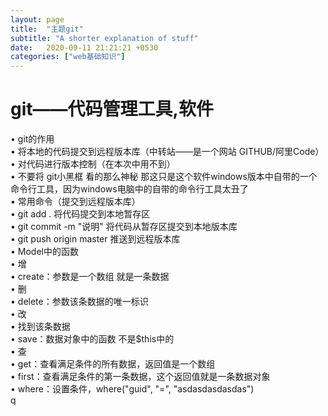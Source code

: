 ```yaml
---
layout: page
title:  "主题git"
subtitle: "A shorter explanation of stuff"
date:   2020-09-11 21:21:21 +0530
categories: ["web基础知识"]
---
```


# git——代码管理工具,软件
• git的作用<br>
• 将本地的代码提交到远程版本库（中转站——是一个网站 GITHUB/阿里Code）<br>
• 对代码进行版本控制（在本次中用不到）<br>
• 不要将 git小黑框 看的那么神秘 那这只是这个软件windows版本中自带的一个命令行工具，因为windows电脑中的自带的命令行工具太丑了<br>
• 常用命令（提交到远程版本库）<br>
• git add . 将代码提交到本地暂存区<br>
• git commit -m "说明" 将代码从暂存区提交到本地版本库<br>
• git push origin master  推送到远程版本库<br>
• Model中的函数<br>
• 增<br>
• create：参数是一个数组 就是一条数据<br>
• 删<br>
• delete：参数该条数据的唯一标识<br>
• 改<br>
• 找到该条数据<br>
• save：数据对象中的函数 不是$this中的<br>
• 查<br>
• get：查看满足条件的所有数据，返回值是一个数组<br>
• first：查看满足条件的第一条数据，这个返回值就是一条数据对象<br>
• where：设置条件，where("guid", "=", "asdasdasdasdas")<br>q